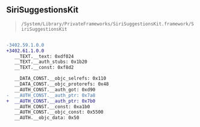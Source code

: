 ## SiriSuggestionsKit

> `/System/Library/PrivateFrameworks/SiriSuggestionsKit.framework/SiriSuggestionsKit`

```diff

-3402.59.1.0.0
+3402.61.1.0.0
   __TEXT.__text: 0xdf024
   __TEXT.__auth_stubs: 0x1b20
   __TEXT.__const: 0xf8d2

   __DATA_CONST.__objc_selrefs: 0x110
   __DATA_CONST.__objc_protorefs: 0x48
   __AUTH_CONST.__auth_got: 0xd90
-  __AUTH_CONST.__auth_ptr: 0x7a8
+  __AUTH_CONST.__auth_ptr: 0x7b0
   __AUTH_CONST.__const: 0xa1b0
   __AUTH_CONST.__objc_const: 0x5500
   __AUTH.__objc_data: 0x50

```
